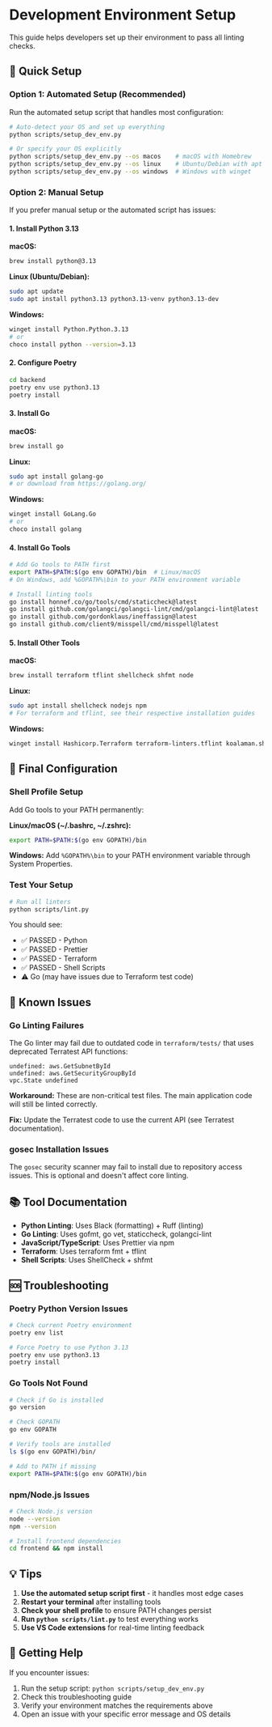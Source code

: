 # Development Environment Setup

This guide helps developers set up their environment to pass all linting checks.

## 🚀 Quick Setup

### Option 1: Automated Setup (Recommended)

Run the automated setup script that handles most configuration:

```bash
# Auto-detect your OS and set up everything
python scripts/setup_dev_env.py

# Or specify your OS explicitly
python scripts/setup_dev_env.py --os macos    # macOS with Homebrew
python scripts/setup_dev_env.py --os linux    # Ubuntu/Debian with apt
python scripts/setup_dev_env.py --os windows  # Windows with winget
```

### Option 2: Manual Setup

If you prefer manual setup or the automated script has issues:

#### 1. Install Python 3.13

**macOS:**

```bash
brew install python@3.13
```

**Linux (Ubuntu/Debian):**

```bash
sudo apt update
sudo apt install python3.13 python3.13-venv python3.13-dev
```

**Windows:**

```bash
winget install Python.Python.3.13
# or
choco install python --version=3.13
```

#### 2. Configure Poetry

```bash
cd backend
poetry env use python3.13
poetry install
```

#### 3. Install Go

**macOS:**

```bash
brew install go
```

**Linux:**

```bash
sudo apt install golang-go
# or download from https://golang.org/
```

**Windows:**

```bash
winget install GoLang.Go
# or
choco install golang
```

#### 4. Install Go Tools

```bash
# Add Go tools to PATH first
export PATH=$PATH:$(go env GOPATH)/bin  # Linux/macOS
# On Windows, add %GOPATH%\bin to your PATH environment variable

# Install linting tools
go install honnef.co/go/tools/cmd/staticcheck@latest
go install github.com/golangci/golangci-lint/cmd/golangci-lint@latest
go install github.com/gordonklaus/ineffassign@latest
go install github.com/client9/misspell/cmd/misspell@latest
```

#### 5. Install Other Tools

**macOS:**

```bash
brew install terraform tflint shellcheck shfmt node
```

**Linux:**

```bash
sudo apt install shellcheck nodejs npm
# For terraform and tflint, see their respective installation guides
```

**Windows:**

```bash
winget install Hashicorp.Terraform terraform-linters.tflint koalaman.shellcheck OpenJS.NodeJS
```

## 🔧 Final Configuration

### Shell Profile Setup

Add Go tools to your PATH permanently:

**Linux/macOS (~/.bashrc, ~/.zshrc):**

```bash
export PATH=$PATH:$(go env GOPATH)/bin
```

**Windows:**
Add `%GOPATH%\bin` to your PATH environment variable through System Properties.

### Test Your Setup

```bash
# Run all linters
python scripts/lint.py
```

You should see:

- ✅ PASSED - Python
- ✅ PASSED - Prettier
- ✅ PASSED - Terraform
- ✅ PASSED - Shell Scripts
- ⚠️ Go (may have issues due to Terraform test code)

## 🐛 Known Issues

### Go Linting Failures

The Go linter may fail due to outdated code in `terraform/tests/` that uses deprecated Terratest API functions:

```
undefined: aws.GetSubnetById
undefined: aws.GetSecurityGroupById
vpc.State undefined
```

**Workaround:** These are non-critical test files. The main application code will still be linted correctly.

**Fix:** Update the Terratest code to use the current API (see Terratest documentation).

### gosec Installation Issues

The `gosec` security scanner may fail to install due to repository access issues. This is optional and doesn't affect core linting.

## 📚 Tool Documentation

- **Python Linting**: Uses Black (formatting) + Ruff (linting)
- **Go Linting**: Uses gofmt, go vet, staticcheck, golangci-lint
- **JavaScript/TypeScript**: Uses Prettier via npm
- **Terraform**: Uses terraform fmt + tflint
- **Shell Scripts**: Uses ShellCheck + shfmt

## 🆘 Troubleshooting

### Poetry Python Version Issues

```bash
# Check current Poetry environment
poetry env list

# Force Poetry to use Python 3.13
poetry env use python3.13
poetry install
```

### Go Tools Not Found

```bash
# Check if Go is installed
go version

# Check GOPATH
go env GOPATH

# Verify tools are installed
ls $(go env GOPATH)/bin/

# Add to PATH if missing
export PATH=$PATH:$(go env GOPATH)/bin
```

### npm/Node.js Issues

```bash
# Check Node.js version
node --version
npm --version

# Install frontend dependencies
cd frontend && npm install
```

## 💡 Tips

1. **Use the automated setup script first** - it handles most edge cases
2. **Restart your terminal** after installing tools
3. **Check your shell profile** to ensure PATH changes persist
4. **Run `python scripts/lint.py`** to test everything works
5. **Use VS Code extensions** for real-time linting feedback

## 🤝 Getting Help

If you encounter issues:

1. Run the setup script: `python scripts/setup_dev_env.py`
2. Check this troubleshooting guide
3. Verify your environment matches the requirements above
4. Open an issue with your specific error message and OS details
